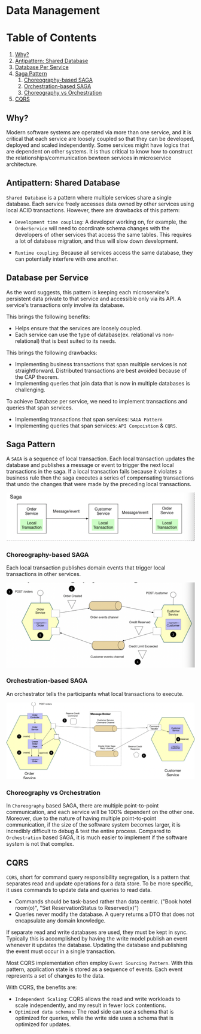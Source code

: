 # Data Management

# Table of Contents

1. [Why?](#Why)
2. [Antipattern: Shared Database](#Antipattern)
3. [Database Per Service](#DBPerService)
4. [Saga Pattern](#SagaPattern)
    1. [Choreography-based SAGA](#Choreography)
    2. [Orchestration-based SAGA](#Orchestration)
    3. [Choreography vs Orchestration](#VS)
5. [CQRS](#CQRS)

## Why?<a name="Why" />

Modern software systems are operated via more than one service, and it is critical that each service are loosely coupled so that they can be developed, deployed and scaled independently. Some services might have logics that are dependent on other systems. It is thus critical to know how to construct the relationships/communication bewteen services in microservice architecture.

## Antipattern: Shared Database<a name="Antipattern" />

`Shared Database` is a pattern where multiple services share a single database. Each service freely accesses data owned by other services using local ACID transactions. However, there are drawbacks of this pattern:

- `Development time coupling`: A developer working on, for example, the `OrderService` will need to coordinate schema changes with the developers of other services that access the same tables. This requires a lot of database migration, and thus will slow down development.

- `Runtime coupling`: Because all services access the same database, they can potentially interfere with one another.


## Database per Service<a name="DBPerService" />

As the word suggests, this pattern is keeping each microservice's persistent data private to that service and accessible only via its API. A service's transactions only involve its database.

This brings the following benefits:
- Helps ensure that the services are loosely coupled.
- Each service can use the type of database(ex. relational vs non-relational) that is best suited to its needs.

This brings the following drawbacks:
- Implementing business transactions that span multiple services is not straightforward. Distributed transactions are best avoided because of the CAP theorem.
- Implementing queries that join data that is now in multiple databases is challenging.

To achieve Database per service, we need to implement transactions and queries that span services.

- Implementing transactions that span services: `SAGA Pattern`
- Implementing queries that span services: `API Compoistion` & `CQRS`.

## Saga Pattern<a name="SagaPattern" />

A `SAGA` is a sequence of local transaction. Each local transaction updates the database and publishes a message or event to trigger the next local transactions in the saga. If a local transaction fails because it violates a business rule then the saga executes a series of compensating transactions that undo the changes that were made by the preceding local transactions.

![saga](../../../assets/images/saga.png)

### Choreography-based SAGA<a name="Choreography" />

Each local transaction publishes domain events that trigger local transactions in other services.

![saga_choreography](../../../assets/images/saga_choreography.png)

### Orchestration-based SAGA<a name="Orchestration" />

An orchestrator tells the participants what local transactions to execute.

![saga_orchestration](../../../assets/images/saga_orchestration.png)

### Choreography vs Orchestration<a name="VS" />

In `Choreography` based SAGA, there are multiple point-to-point communication, and each service will be 100% dependent on the other one. Moreover, due to the nature of having multiple point-to-point communication, if the size of the software system becomes larger, it is incredibly difficult to debug & test the entire process. Compared to `Orchestration` based SAGA, it is much easier to implement if the software system is not that complex.

## CQRS<a name="CQRS" />

`CQRS`, short for command query responsibility segregation, is a pattern that separates read and update operations for a data store. To be more specific, it uses commands to update data and queries to read data. 

- Commands should be task-based rather than data centric. ("Book hotel room(o)", "Set ReservationStatus to Reserved(x)")
- Queries never modify the database. A query returns a DTO that does not encapsulate any domain knowledge.

If separate read and write databases are used, they must be kept in sync. Typically this is accomplished by having the write model publish an event whenever it updates the database. Updating the database and publishing the event must occur in a single transaction.

Most CQRS implementation often employ `Event Sourcing Pattern`. With this pattern, application state is stored as a sequence of events. Each event represents a set of changes to the data. 

With CQRS, the benefits are:

- `Independent Scaling`: CQRS allows the read and write workloads to scale independently, and my result in fewer lock contentions.
- `Optimized data schemas`: The read side can use a schema that is optimized for queries, while the write side uses a schema that is optimized for updates.

